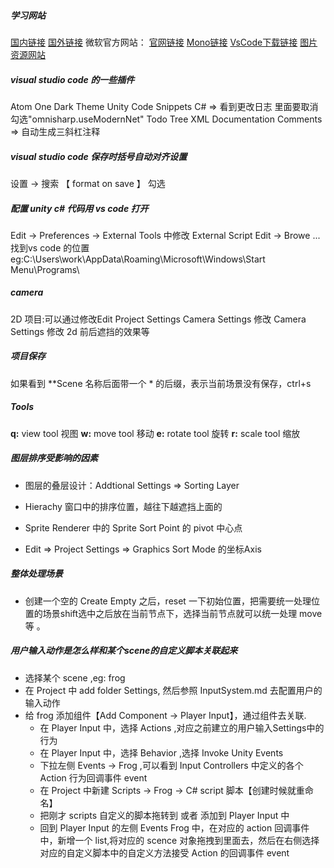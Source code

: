 <!--
 * @Author: 15868707168@163.com 15868707168@163.com
 * @Date: 2023-02-16 11:00:09
 * @LastEditors: 15868707168@163.com 15868707168@163.com
 * @LastEditTime: 2023-02-17 16:54:45
 * @FilePath: \StudyNote\1_学习文档.md
 * @Description: 这是默认设置,请设置`customMade`, 打开koroFileHeader查看配置 进行设置: https://github.com/OBKoro1/koro1FileHeader/wiki/%E9%85%8D%E7%BD%AE
-->
<!--
 * @Author: 15868707168@163.com 15868707168@163.com
 * @Date: 2023-02-16 11:00:09
 * @LastEditors: 15868707168@163.com 15868707168@163.com
 * @LastEditTime: 2023-02-16 15:42:49
 * @FilePath: \StudyNote\配置开发环境.md
 * @Description: 这是默认设置,请设置`customMade`, 打开koroFileHeader查看配置 进行设置: https://github.com/OBKoro1/koro1FileHeader/wiki/%E9%85%8D%E7%BD%AE
-->
##### 学习网站
[国内链接](unity.cn)
[国外链接](unity.com)
微软官方网站：
[官网链接](https://dotnet.microsoft.com/zh-cn)
[Mono链接](https://www.mono-project.com)
[VsCode下载链接](https://code.visualstudio.com)
[图片资源网站](https://craftpix.net)

##### visual studio code 的一些插件
Atom One Dark Theme
Unity Code Snippets
C# => 看到更改日志 里面要取消勾选"omnisharp.useModernNet"
Todo Tree
XML Documentation Comments => 自动生成三斜杠注释

##### visual studio code 保存时括号自动对齐设置

设置 -> 搜索 【 format on save 】 勾选


##### 配置 unity c# 代码用 vs code 打开

Edit -> Preferences -> External Tools 中修改 External Script Edit -> Browe ... 
找到vs code 的位置
eg:C:\Users\work\AppData\Roaming\Microsoft\Windows\Start Menu\Programs\


##### camera

2D 项目:可以通过修改Edit Project Settings Camera Settings 修改 Camera Settings 修改 2d 前后遮挡的效果等

##### 项目保存
如果看到 **Scene 名称后面带一个 * 的后缀，表示当前场景没有保存，ctrl+s


##### Tools
**q:**  view tool 视图
**w:** move tool 移动
**e:** rotate tool 旋转
**r:** scale tool 缩放

##### 图层排序受影响的因素

* 图层的叠层设计：Addtional Settings => Sorting Layer

* Hierachy 窗口中的排序位置，越往下越遮挡上面的

* Sprite Renderer 中的 Sprite Sort Point  的 pivot 中心点

* Edit => Project Settings => Graphics Sort Mode 的坐标Axis

##### 整体处理场景
* 创建一个空的 Create Empty 之后，reset 一下初始位置，把需要统一处理位置的场景shift选中之后放在当前节点下，选择当前节点就可以统一处理 move 等 。

##### 用户输入动作是怎么样和某个scene的自定义脚本关联起来
* 选择某个 scene ,eg: frog
* 在 Project 中 add folder Settings, 然后参照 InputSystem.md 去配置用户的输入动作
* 给 frog 添加组件【Add Component -> Player Input】，通过组件去关联.
    * 在 Player Input 中，选择 Actions ,对应之前建立的用户输入Settings中的行为
    * 在 Player Input 中，选择 Behavior ,选择 Invoke Unity Events
    * 下拉左侧 Events -> Frog ,可以看到 Input Controllers 中定义的各个 Action 行为回调事件 event
    * 在 Project 中新建 Scripts -> Frog -> C# script 脚本【创建时候就重命名】
    * 把刚才 scripts 自定义的脚本拖转到 或者 添加到 Player Input 中
    * 回到  Player Input 的左侧 Events Frog 中，在对应的 action 回调事件中，新增一个
    list,将对应的 scence 对象拖拽到里面去，然后在右侧选择对应的自定义脚本中的自定义方法接受 Action 的回调事件 event
